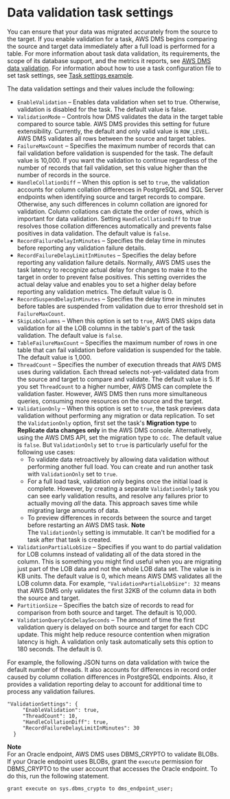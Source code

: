 # Data validation task settings<a name="CHAP_Tasks.CustomizingTasks.TaskSettings.DataValidation"></a>

You can ensure that your data was migrated accurately from the source to the target\. If you enable validation for a task, AWS DMS begins comparing the source and target data immediately after a full load is performed for a table\. For more information about task data validation, its requirements, the scope of its database support, and the metrics it reports, see [AWS DMS data validation](CHAP_Validating.md)\. For information about how to use a task configuration file to set task settings, see [Task settings example](CHAP_Tasks.CustomizingTasks.TaskSettings.md#CHAP_Tasks.CustomizingTasks.TaskSettings.Example)\.

 The data validation settings and their values include the following:
+ `EnableValidation` – Enables data validation when set to true\. Otherwise, validation is disabled for the task\. The default value is false\.
+ `ValidationMode` – Controls how DMS validates the data in the target table compared to source table\. AWS DMS provides this setting for future extensibility\. Currently, the default and only valid value is `ROW_LEVEL`\. AWS DMS validates all rows between the source and target tables\.
+ `FailureMaxCount` – Specifies the maximum number of records that can fail validation before validation is suspended for the task\. The default value is 10,000\. If you want the validation to continue regardless of the number of records that fail validation, set this value higher than the number of records in the source\.
+ `HandleCollationDiff` – When this option is set to `true`, the validation accounts for column collation differences in PostgreSQL and SQL Server endpoints when identifying source and target records to compare\. Otherwise, any such differences in column collation are ignored for validation\. Column collations can dictate the order of rows, which is important for data validation\. Setting `HandleCollationDiff` to true resolves those collation differences automatically and prevents false positives in data validation\. The default value is `false`\.
+ `RecordFailureDelayInMinutes` – Specifies the delay time in minutes before reporting any validation failure details\.
+ `RecordFailureDelayLimitInMinutes` – Specifies the delay before reporting any validation failure details\. Normally, AWS DMS uses the task latency to recognize actual delay for changes to make it to the target in order to prevent false positives\. This setting overrides the actual delay value and enables you to set a higher delay before reporting any validation metrics\. The default value is 0\.
+ `RecordSuspendDelayInMinutes` – Specifies the delay time in minutes before tables are suspended from validation due to error threshold set in `FailureMaxCount`\.
+ `SkipLobColumns` – When this option is set to `true`, AWS DMS skips data validation for all the LOB columns in the table's part of the task validation\. The default value is `false`\.
+ `TableFailureMaxCount` – Specifies the maximum number of rows in one table that can fail validation before validation is suspended for the table\. The default value is 1,000\. 
+ `ThreadCount` – Specifies the number of execution threads that AWS DMS uses during validation\. Each thread selects not\-yet\-validated data from the source and target to compare and validate\. The default value is 5\. If you set `ThreadCount` to a higher number, AWS DMS can complete the validation faster\. However, AWS DMS then runs more simultaneous queries, consuming more resources on the source and the target\.
+ `ValidationOnly` – When this option is set to `true`, the task previews data validation without performing any migration or data replication\. To set the `ValidationOnly` option, first set the task's **Migration type** to **Replicate data changes only** in the AWS DMS console\. Alternatively, using the AWS DMS API, set the migration type to `cdc`\. The default value is `false`\. But `ValidationOnly` set to `true` is particularly useful for the following use cases:
  + To validate data retroactively by allowing data validation without performing another full load\. You can create and run another task with `ValidationOnly` set to `true`\.
  + For a full load task, validation only begins once the initial load is complete\. However, by creating a separate `ValidationOnly` task you can see early validation results, and resolve any failures prior to actually moving *all* the data\. This approach saves time while migrating large amounts of data\.
  + To preview differences in records between the source and target before restarting an AWS DMS task\.
**Note**  
The `ValidationOnly` setting is immutable\. It can't be modified for a task after that task is created\.
+ `ValidationPartialLobSize` – Specifies if you want to do partial validation for LOB columns instead of validating all of the data stored in the column\. This is something you might find useful when you are migrating just part of the LOB data and not the whole LOB data set\. The value is in KB units\. The default value is 0, which means AWS DMS validates all the LOB column data\. For example, `"ValidationPartialLobSize": 32` means that AWS DMS only validates the first 32KB of the column data in both the source and target\.
+ `PartitionSize` – Specifies the batch size of records to read for comparison from both source and target\. The default is 10,000\.
+ `ValidationQueryCdcDelaySeconds` – The amount of time the first validation query is delayed on both source and target for each CDC update\. This might help reduce resource contention when migration latency is high\. A validation only task automatically sets this option to 180 seconds\. The default is 0\.

For example, the following JSON turns on data validation with twice the default number of threads\. It also accounts for differences in record order caused by column collation differences in PostgreSQL endpoints\. Also, it provides a validation reporting delay to account for additional time to process any validation failures\.

```
"ValidationSettings": {
     "EnableValidation": true,
     "ThreadCount": 10,
     "HandleCollationDiff": true,
     "RecordFailureDelayLimitInMinutes": 30
  }
```

**Note**  
For an Oracle endpoint, AWS DMS uses DBMS\_CRYPTO to validate BLOBs\. If your Oracle endpoint uses BLOBs, grant the `execute` permission for DBMS\_CRYPTO to the user account that accesses the Oracle endpoint\. To do this, run the following statement\.  

```
grant execute on sys.dbms_crypto to dms_endpoint_user;
```